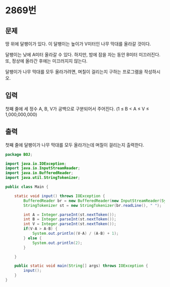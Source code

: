 # 2869번

## 문제

땅 위에 달팽이가 있다. 이 달팽이는 높이가 V미터인 나무 막대를 올라갈 것이다.

달팽이는 낮에 A미터 올라갈 수 있다. 하지만, 밤에 잠을 자는 동안 B미터 미끄러진다. 또, 정상에 올라간 후에는 미끄러지지 않는다.

달팽이가 나무 막대를 모두 올라가려면, 며칠이 걸리는지 구하는 프로그램을 작성하시오.

## 입력

첫째 줄에 세 정수 A, B, V가 공백으로 구분되어서 주어진다. (1 ≤ B < A ≤ V ≤ 1,000,000,000)

## 출력

첫째 줄에 달팽이가 나무 막대를 모두 올라가는데 며칠이 걸리는지 출력한다.

~~~java
package BOJ;

import java.io.IOException;
import java.io.InputStreamReader;
import java.io.BufferedReader;
import java.util.StringTokenizer;

public class Main {

	static void input() throws IOException {
		BufferedReader br = new BufferedReader(new InputStreamReader(System.in));
		StringTokenizer st = new StringTokenizer(br.readLine(), " ");

		int A = Integer.parseInt(st.nextToken());
		int B = Integer.parseInt(st.nextToken());
		int V = Integer.parseInt(st.nextToken());
		if(V-A > A-B) {
			System.out.println((V-A) / (A-B) + 1);
		} else {
			System.out.println(2);
		}

	}

	public static void main(String[] args) throws IOException {
		input();
	}
}
~~~


